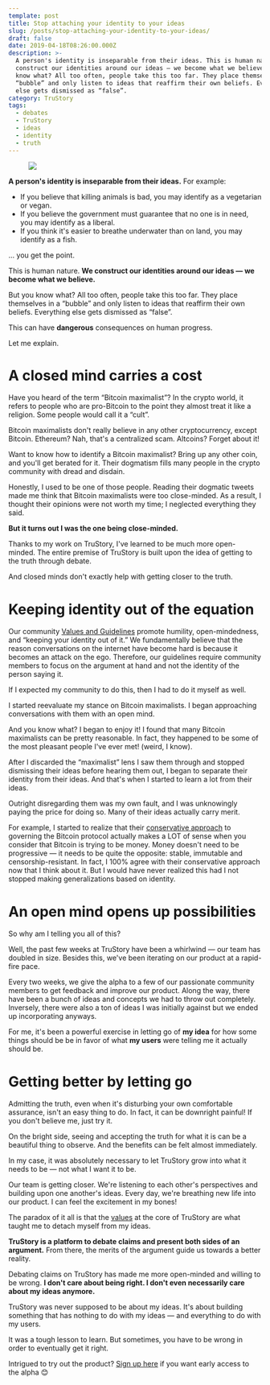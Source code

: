 ```yaml
---
template: post
title: Stop attaching your identity to your ideas
slug: /posts/stop-attaching-your-identity-to-your-ideas/
draft: false
date: 2019-04-18T08:26:00.000Z
description: >-
  A person's identity is inseparable from their ideas. This is human nature. We
  construct our identities around our ideas — we become what we believe. But you
  know what? All too often, people take this too far. They place themselves in a
  “bubble” and only listen to ideas that reaffirm their own beliefs. Everything
  else gets dismissed as “false”.
category: TruStory
tags:
  - debates
  - TruStory
  - ideas
  - identity
  - truth
---
```

<figure>

![](/media/brain-mind-psychology-idea-hearts-love-1370218-pxhere.com2_.jpg)

</figure>

**A person's identity is inseparable from their ideas.** For example:

* If you believe that killing animals is bad, you may identify as a vegetarian or vegan.
* If you believe the government must guarantee that no one is in need, you may identify as a liberal. 
* If you think it's easier to breathe underwater than on land, you may identify as a fish.

... you get the point.

This is human nature. **We construct our identities around our ideas — we become what we believe.**

But you know what? All too often, people take this too far. They place themselves in a “bubble” and only listen to ideas that reaffirm their own beliefs. Everything else gets dismissed as “false”.

This can have **dangerous** consequences on human progress.

Let me explain.

# A closed mind carries a cost

Have you heard of the term “Bitcoin maximalist”? In the crypto world, it refers to people who are pro-Bitcoin to the point they almost treat it like a religion. Some people would call it a “cult”.

Bitcoin maximalists don't really believe in any other cryptocurrency, except Bitcoin. Ethereum? Nah, that's a centralized scam. Altcoins? Forget about it!

Want to know how to identify a Bitcoin maximalist? Bring up any other coin, and you'll get berated for it. Their dogmatism fills many people in the crypto community with dread and disdain.

Honestly, I used to be one of those people. Reading their dogmatic tweets made me think that Bitcoin maximalists were too close-minded. As a result, I thought their opinions were not worth my time; I neglected everything they said.

**But it turns out I was the one being close-minded.**

Thanks to my work on TruStory, I've learned to be much more open-minded. The entire premise of TruStory is built upon the idea of getting to the truth through debate.

And closed minds don't exactly help with getting closer to the truth.

# Keeping identity out of the equation

Our community [Values and Guidelines](https://discourse.trustory.io/t/trustory-values-guidelines) promote humility, open-mindedness, and “keeping your identity out of it.” We fundamentally believe that the reason conversations on the internet have become hard is because it becomes an attack on the ego. Therefore, our guidelines require community members to focus on the argument at hand and not the identity of the person saying it.

If I expected my community to do this, then I had to do it myself as well.

I started reevaluate my stance on Bitcoin maximalists. I began approaching conversations with them with an open mind.

And you know what? I began to enjoy it! I found that many Bitcoin maximalists can be pretty reasonable. In fact, they happened to be some of the most pleasant people I've ever met! (weird, I know).

After I discarded the “maximalist” lens I saw them through and stopped dismissing their ideas before hearing them out, I began to separate their identity from their ideas. And that's when I started to learn a lot from their ideas.

Outright disregarding them was my own fault, and I was unknowingly paying the price for doing so. Many of their ideas actually carry merit. 

For example, I started to realize that their [conservative approach](https://twitter.com/iam_preethi/status/1114227611100516352) to governing the Bitcoin protocol actually makes a LOT of sense when you consider that Bitcoin is trying to be money. Money doesn't need to be progressive — it needs to be quite the opposite: stable, immutable and censorship-resistant. In fact, I 100% agree with their conservative approach now that I think about it. But I would have never realized this had I not stopped making generalizations based on identity.

# An open mind opens up possibilities

So why am I telling you all of this?

Well, the past few weeks at TruStory have been a whirlwind — our team has doubled in size. Besides this, we've been iterating on our product at a rapid-fire pace.

Every two weeks, we give the alpha to a few of our passionate community members to get feedback and improve our product. Along the way, there have been a bunch of ideas and concepts we had to throw out completely. Inversely, there were also a ton of ideas I was initially against but we ended up incorporating anyways.

For me, it's been a powerful exercise in letting go of **my idea** for how some things should be be in favor of what **my users** were telling me it actually should be. 

# Getting better by letting go

Admitting the truth, even when it's disturbing your own comfortable assurance, isn't an easy thing to do. In fact, it can be downright painful! If you don't believe me, just try it.

On the bright side, seeing and accepting the truth for what it is can be a beautiful thing to observe. And the benefits can be felt almost immediately.

In my case, it was absolutely necessary to let TruStory grow into what it needs to be — not what I want it to be.

Our team is getting closer. We're listening to each other's perspectives and building upon one another's ideas. Every day, we're breathing new life into our product. I can feel the excitement in my bones!

The paradox of it all is that the [values](https://discourse.trustory.io/t/trustory-values-guidelines) at the core of TruStory are what taught me to detach myself from my ideas.

**TruStory is a platform to debate claims and present both sides of an argument.** From there, the merits of the argument guide us towards a better reality.

Debating claims on TruStory has made me more open-minded and willing to be wrong. **I don't care about being right. I don't even necessarily care about my ideas anymore.**

TruStory was never supposed to be about my ideas. It's about building something that has nothing to do with my ideas — and everything to do with my users.

It was a tough lesson to learn. But sometimes, you have to be wrong in order to eventually get it right.

Intrigued to try out the product? [Sign up here](https://jointrustory.typeform.com/to/Y1Body) if you want early access to the alpha 😊
